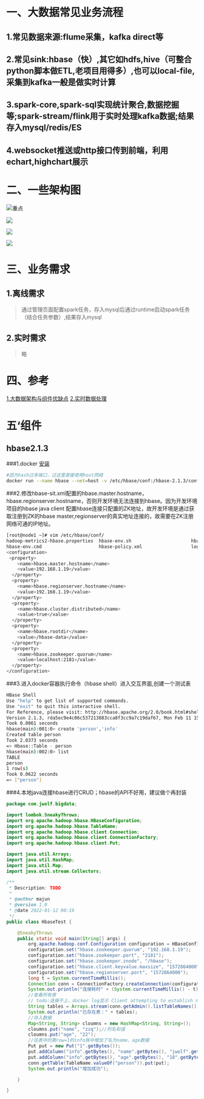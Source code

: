 # 一、大数据常见业务流程
## 1.常见数据来源:flume采集，kafka direct等
## 2.常见sink:hbase（快）,其它如hdfs,hive（可整合python脚本做ETL,老项目用得多）,也可以local-file,采集到kafka一般是做实时计算
## 3.spark-core,spark-sql实现统计聚合,数据挖掘等;spark-stream/flink用于实时处理kafka数据;结果存入mysql/redis/ES
## 4.websocket推送或http接口传到前端，利用echart,highchart展示
# 二、一些架构图
![重点](../doc/doc-resource/bigdata1.png)

![](../doc/doc-resource/bigdata2.png)

![](../doc/doc-resource/bigdata3.png)

![](../doc/doc-resource/bigdata4.png)

# 三、业务需求
## 1.离线需求
> 通过管理页面配置spark任务，存入mysql后通过runtime启动spark任务（结合任务参数）,结果存入mysql
## 2.实时需求
> 略


# 四、参考
 [1.大数据架构与组件优缺点](https://blog.csdn.net/leveretz/article/details/113846380)
 [2.实时数据处理](https://blog.csdn.net/qq_24084925/article/details/80842534)
 
# 五‘组件
## hbase2.1.3 
###1.docker [安装](https://hub.docker.com/r/harisekhon/hbase)
```bash
#因为hash过多端口，过这里直接使用host网络
docker run --name hbase --net=host -v /etc/hbase/conf:/hbase-2.1.3/conf -v /home/data/hbase:/hbase-data  harisekhon/hbase
```
###2.修改hbase-sit.xml配置的hbase.master.hostname，hbase.regionserver.hostname，否则开发环境无法连接到hbase。因为开发环境项目的hbase java client
配置hbase连接只配置的ZK地址，故开发环境是通过获取注册到ZK的hbase master,regionserver的真实地址连接的，故需要在ZK注册网络可通的IP地址。

```bash
[root@node1 ~]# vim /etc/hbase/conf/
hadoop-metrics2-hbase.properties  hbase-env.sh                      hbase-site.xml                    regionservers
hbase-env.cmd                     hbase-policy.xml                  log4j.properties                  
<configuration>
 <property>
    <name>hbase.master.hostname</name>
    <value>192.168.1.19</value>
  </property>
  <property>
    <name>hbase.regionserver.hostname</name>
    <value>192.168.1.19</value>
  </property>
  <property>
    <name>hbase.cluster.distributed</name>
    <value>true</value>
  </property>
  <property>
    <name>hbase.rootdir</name>
    <value>/hbase-data</value>
  </property>
  <property>
    <name>hbase.zookeeper.quorum</name>
    <value>localhost:2181</value>
  </property>
</configuration>

```

###3.进入docker容器执行命令（hbase shell）进入交互界面,创建一个测试表
 ```bash
HBase Shell
Use "help" to get list of supported commands.
Use "exit" to quit this interactive shell.
For Reference, please visit: http://hbase.apache.org/2.0/book.html#shell
Version 2.1.3, rda5ec9e4c06c537213883cca8f3cc9a7c19daf67, Mon Feb 11 15:45:33 CST 2019
Took 0.0061 seconds                                                                                                                                                       
hbase(main):001:0> create 'person','info'
Created table person
Took 2.0373 seconds                                                                                                                                                       
=> Hbase::Table - person
hbase(main):002:0> list
TABLE                                                                                                                                                                     
person                                                                                                                                                                    
1 row(s)
Took 0.0622 seconds                                                                                                                                                       
=> ["person"]

```
###4.本地java连接hbase进行CRUD；hbase的API不好用，建议做个再封装
```java
package com.jwolf.bigdata;

import lombok.SneakyThrows;
import org.apache.hadoop.hbase.HBaseConfiguration;
import org.apache.hadoop.hbase.TableName;
import org.apache.hadoop.hbase.client.Connection;
import org.apache.hadoop.hbase.client.ConnectionFactory;
import org.apache.hadoop.hbase.client.Put;

import java.util.Arrays;
import java.util.HashMap;
import java.util.Map;
import java.util.stream.Collectors;

/**
 * Description: TODO
 *
 * @author majun
 * @version 1.0
 * @date 2022-01-12 00:19
 */
public class HbaseTest {

    @SneakyThrows
    public static void main(String[] args) {
        org.apache.hadoop.conf.Configuration configuration = HBaseConfiguration.create();
        configuration.set("hbase.zookeeper.quorum", "192.168.1.19");
        configuration.set("hbase.zookeeper.port", "2181");
        configuration.set("hbase.zookeeper.znode", "/hbase");
        configuration.set("hbase.client.keyvalue.maxsize", "1572864000");
        configuration.set("hbase.regionserver.port", "1572864000");
        long t = System.currentTimeMillis();
        Connection conn = ConnectionFactory.createConnection(configuration);
        System.out.println("连接耗时" + (System.currentTimeMillis() - t));
        //查看所有表
        // todo:连接不上，docker log显示 Client attempting to establish new session at /192.168.1.11:62303
        String tables = Arrays.stream(conn.getAdmin().listTableNames()).map(TableName::getNameAsString).collect(Collectors.joining());
        System.out.println("已存在表：" + tables);
        //存入数据
        Map<String, String> cloumns = new HashMap<String, String>();
        cloumns.put("name", "zzq");//列名和值
        cloumns.put("age", "22");
        //往表中的第row=1的info族中增加了名为name、age数据
        Put put = new Put("1".getBytes());
        put.addColumn("info".getBytes(), "name".getBytes(), "jwolf".getBytes());
        put.addColumn("info".getBytes(), "age".getBytes(), "18".getBytes());
        conn.getTable(TableName.valueOf("person")).put(put);
        System.out.println("增加成功");

    }

}


```